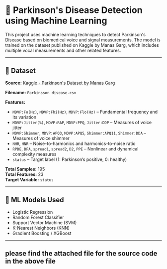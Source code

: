 # 🧠 Parkinson's Disease Detection using Machine Learning

This project uses machine learning techniques to detect Parkinson's Disease based on biomedical voice and signal measurements. The model is trained on the dataset published on Kaggle by Manas Garg, which includes multiple vocal measurements and other related features.

---

## 📁 Dataset

**Source:** [Kaggle - Parkinson's Dataset by Manas Garg](https://www.kaggle.com/datasets/gargmanas/parkinsonsdataset)

**Filename:** `Parkinsson disease.csv`

**Features:**

- `MDVP:Fo(Hz)`, `MDVP:Fhi(Hz)`, `MDVP:Flo(Hz)` – Fundamental frequency and its variation
- `MDVP:Jitter(%)`, `MDVP:RAP`, `MDVP:PPQ`, `Jitter:DDP` – Measures of voice jitter
- `MDVP:Shimmer`, `MDVP:APQ3`, `MDVP:APQ5`, `Shimmer:APQ11`, `Shimmer:DDA` – Measures of voice shimmer
- `NHR`, `HNR` – Noise-to-harmonics and harmonics-to-noise ratio
- `RPDE`, `DFA`, `spread1`, `spread2`, `D2`, `PPE` – Nonlinear and dynamical complexity measures
- `status` – Target label (1: Parkinson’s positive, 0: healthy)

**Total Samples:** 195  
**Total Features:** 23  
**Target Variable:** `status`

---

## 🧠 ML Models Used

- Logistic Regression
- Random Forest Classifier
- Support Vector Machine (SVM)
- K-Nearest Neighbors (KNN)
- Gradient Boosting / XGBoost

---

## please find the attached file for the source code in  the above file

